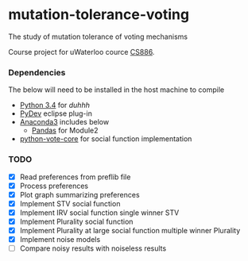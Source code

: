 # mutation-tolerance-voting
The study of mutation tolerance of voting mechanisms

Course project for uWaterloo cource [CS886](https://cs.uwaterloo.ca/~klarson/teaching/W15-886/).

### Dependencies
The below will need to be installed in the host machine to compile

* [Python 3.4](https://docs.python.org/3/) for *duhhh*
* [PyDev](http://pydev.org/manual_101_install.html) eclipse plug-in
* [Anaconda3](http://continuum.io/downloads#py34) includes below
  * [Pandas](https://pypi.python.org/pypi/pandas) for Module2
* [python-vote-core](https://github.com/bradbeattie/python-vote-core) for social function implementation

### TODO

- [x] Read preferences from preflib file 
- [x] Process preferences 
- [x] Plot graph summarizing preferences
- [x] Implement STV social function
- [x] Implement IRV social function single winner STV
- [x] Implement Plurality social function
- [x] Implement Plurality at large social function multiple winner Plurality
- [x] Implement noise models
- [ ] Compare noisy results with noiseless results 

